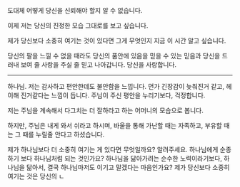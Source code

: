도대체 어떻게 당신을 신뢰해야 할지 알 수 없습니다.

이제 저는 당신의 진정한 모습 그대로를 보고 싶습니다.

제가 당신보다 소중히 여기는 것이 있다면 그게 무엇인지 지금 이 시간 알고 싶습니다.

당신의 팔을 느낄 수 없을 때라도 당신의 품안에 있음을 믿을 수 있는 믿음과 당신을 드러내 보여 줄 사랑을 주실 줄 믿고 나아갑니다. 당신을 사랑합니다.

---
하나님. 저는 감사하고 편안한데도 불안함을 느낍니다. 먼가 긴장감이 늦춰진거 같고, 헤이해 진거같다는 느낌이 듭니다.
주님이 주신 평안을 누리기보다, 걱정합니다.

저는 주님을 계속해서 다그치는 더 잘하라고 하는 어머니의 모습으로 봅니다.

하지만, 주님은 내게 와서 쉬라고 하시며, 바울을 통해 가난할 때는 자족하고, 부유할 때는 그 때를 누릴줄 안다고 하셨습니다.

제가 하나님보다 더 소중히 여기는 게 있다면 무엇일까요? 알려주세요. 
하나님에게 순종하기 보다 하나님처럼 되는 것인가요?
하나님을 닮아가려는 순수한 노력이라기보다, 하나님을 닮아서, 결국 하나님마저도 이기고 말겠다는 마음인가요?
제가 당신보다 소중히 여기는 것은 당신의 ㄴ